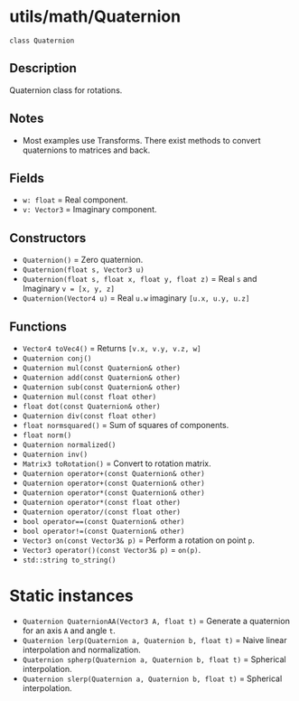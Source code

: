 # utils/math/Quaternion

`class Quaternion`

## Description

Quaternion class for rotations.

## Notes

- Most examples use Transforms. There exist methods to convert quaternions to matrices and back.

## Fields

- `w: float` = Real component.
- `v: Vector3` = Imaginary component.

## Constructors

- `Quaternion()` = Zero quaternion.
- `Quaternion(float s, Vector3 u)`
- `Quaternion(float s, float x, float y, float z)` = Real `s` and Imaginary `v = [x, y, z]`
- `Quaternion(Vector4 u)` = Real `u.w` imaginary `[u.x, u.y, u.z]`

## Functions

- `Vector4 toVec4()` = Returns `[v.x, v.y, v.z, w]`
- `Quaternion conj()`
- `Quaternion mul(const Quaternion& other)`
- `Quaternion add(const Quaternion& other)`
- `Quaternion sub(const Quaternion& other)`
- `Quaternion mul(const float other)`
- `float dot(const Quaternion& other)`
- `Quaternion div(const float other)`
- `float normsquared()` = Sum of squares of components.
- `float norm()`
- `Quaternion normalized()`
- `Quaternion inv()`
- `Matrix3 toRotation()` = Convert to rotation matrix.
- `Quaternion operator+(const Quaternion& other)`
- `Quaternion operator+(const Quaternion& other)`
- `Quaternion operator*(const Quaternion& other)`
- `Quaternion operator*(const float other)`
- `Quaternion operator/(const float other)`
- `bool operator==(const Quaternion& other)`
- `bool operator!=(const Quaternion& other)`
- `Vector3 on(const Vector3& p)` = Perform a rotation on point `p`.
- `Vector3 operator()(const Vector3& p)` = `on(p)`.
- `std::string to_string()`

# Static instances

- `Quaternion QuaternionAA(Vector3 A, float t)` = Generate a quaternion for an axis `A` and angle `t`.
- `Quaternion lerp(Quaternion a, Quaternion b, float t)` = Naive linear interpolation and normalization.
- `Quaternion spherp(Quaternion a, Quaternion b, float t)` = Spherical interpolation.
- `Quaternion slerp(Quaternion a, Quaternion b, float t)` = Spherical interpolation.